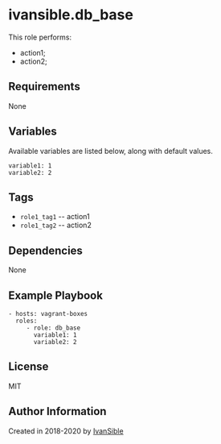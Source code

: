 # ivansible.db_base

This role performs:
 - action1;
 - action2;


## Requirements

None


## Variables

Available variables are listed below, along with default values.

    variable1: 1
    variable2: 2


## Tags

- `role1_tag1` -- action1
- `role1_tag2` -- action2


## Dependencies

None


## Example Playbook

    - hosts: vagrant-boxes
      roles:
         - role: db_base
           variable1: 1
           variable2: 2


## License

MIT

## Author Information

Created in 2018-2020 by [IvanSible](https://github.com/ivansible)

